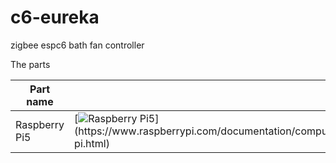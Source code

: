 # c6-eureka
zigbee espc6  bath fan controller

The parts 

| Part name                            |                                                         | Further info              | 
|-------------------------------------|-------------------------------------------------------------------|---------------------------|
|Raspberry Pi5                     |      [![Raspberry Pi5                      ]([https://www.raspberrypi.com/documentation/computers/images/5.jpg?hash=b888dab3bb8bcb8dd4e0541c99238eec](https://arduino.ua/images/AOC975_pinout.jpg))](https://www.raspberrypi.com/documentation/computers/raspberry-pi.html) | [Link](https://www.itbox.ua/ua/product/Promisloviy_PK_Raspberry_Pi_5_8GB_RPI5-8GB-p1015792/) |

